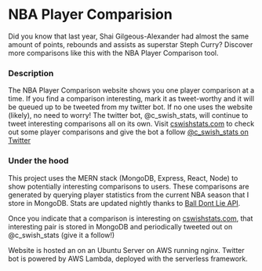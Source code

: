 # NBA Player Comparision

Did you know that last year, Shai Gilgeous-Alexander had almost the same amount of points, rebounds and assists as superstar Steph Curry? Discover more comparisons like this with the NBA Player Comparison tool.

### Description

The NBA Player Comparison website shows you one player comparison at a time.  If you find a comparison interesting, mark it as tweet-worthy and it will be queued up to be tweeted from my twitter bot.  If no one uses the website (likely), no need to worry!  The twitter bot, @c_swish_stats, will continue to tweet interesting comparisons all on its own.  Visit <a href="https://cswishstats.com" target="_blank">cswishstats.com</a> to check out some player comparisons and give the bot a follow <a href="http://twitter.com/c_swish_stats/" target="_blank">@c_swish_stats on Twitter</a>

### Under the hood

This project uses the MERN stack (MongoDB, Express, React, Node) to show potentially interesting comparisons to users. These comparisons are generated by querying player statistics from the current NBA season that I store in MongoDB. Stats are updated nightly thanks to <a href="https://www.balldontlie.io" target="_blank">Ball Dont Lie API</a>.

Once you indicate that a comparison is interesting on <a href="http://www.cswishstats.com" target="_blank">cswishstats.com</a>, that interesting pair is stored in MongoDB and periodically tweeted out on @c_swish_stats (give it a follow!)

Website is hosted an on an Ubuntu Server on AWS running nginx.
Twitter bot is powered by AWS Lambda, deployed with the serverless framework.
